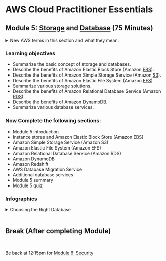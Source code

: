 # AWS Cloud Practitioner Essentials

## Module 5: [Storage](https://mm.tt/map/2452111546) and [Database](https://mm.tt/map/2456121426) (75 Minutes)

<details class="faq box"><summary>New AWS terms in this section and what they mean:</summary>
<p>

| Storage Terms | Alias | What it Does | Key Words | 
| --- | --- | --- | --- | 
| Amazon Elastic Block Store | EBS | Hard Drive | Virtual Hard Disk, Volume from Snapshot |
| Amazon Elastic File System | EFS | Network Hard Drive |  |
| Amazon Simple Storage Service | S3 | Dropbox | Fully Managed Storage Objects, Global Access |

<details class="faq box"><summary>Block, File and Object Storage</summary>
<p>

![image](https://storage.googleapis.com/gweb-cloudblog-publish/images/Storage-to-Use_v04-23-21.max-1600x1600.jpeg)

</p>
</details>
<br>

| Database Terms | Category | What it Does |  Key Words | 
| --- | --- | --- | --- | 
| Amazon Redshift | Analytics | Analyse Business Data | |
| Amazon DynamoDB | NoSQL | The backend for the Amazon.com | NoSQL, Fully Managed, Global, Global Tables |
| Amazon Relational Database Service (RDS) | SQL | Store information in tables with relationships | SQL, Low Cost, Managed |
| Amazon Aurora | SQL | A faster RDS option | Managed Database Service compatible with MySQL |

<details class="faq box"><summary>Databases and Analytics</summary>
<p>

![image](https://user-images.githubusercontent.com/18049790/228767999-1a1ca40c-c232-4b27-ad40-4a25dd811e32.png)

</p>
</details>

<details class="faq box"><summary>Amazon Relational Database (RDS)</summary>
<p>

![image](https://www.awsgeek.com/Amazon-RDS/Amazon-RDS.jpg)

</p>
</details>

</p>
</details>

### Learning objectives
* Summarize the basic concept of storage and databases.
* Describe the benefits of Amazon Elastic Block Store (Amazon [EBS](https://aws.amazon.com/ebs/)).
* Describe the benefits of Amazon Simple Storage Service (Amazon [S3](https://www.awsgeek.com/Amazon-S3/)).
* Describe the benefits of Amazon Elastic File System (Amazon [EFS](https://www.awsgeek.com/Amazon-EFS/)).
* Summarize various storage solutions.
* Describe the benefits of Amazon Relational Database Service (Amazon [RDS](https://www.awsgeek.com/Amazon-RDS/)).
* Describe the benefits of Amazon [DynamoDB](https://www.awsgeek.com/Amazon-DynamoDB/).
* Summarize various database services.

### Now Complete the following sections:
* Module 5 introduction
* Instance stores and Amazon Elastic Block Store (Amazon EBS)
* Amazon Simple Storage Service (Amazon S3)
* Amazon Elastic File System (Amazon EFS)
* Amazon Relational Database Service (Amazon RDS)
* Amazon DynamoDB
* Amazon Redshift
* AWS Database Migration Service
* Additional database services
* Module 5 summary
* Module 5 quiz

### Infographics 
<details class="faq box"><summary>Choosing the Right Database</summary>
<p>

![image](https://user-images.githubusercontent.com/18049790/228768239-a146bb29-1647-4e60-9e10-8bf94debfe20.png)

</p>
</details>
<br>

## Break (After completing Module)
<br>

Be back at 12:15pm for  [Module 6: Security](https://github.com/jamesbuckett/aws-cloud-practitioner-essentials/blob/main/04-fourth-time-block.md)
